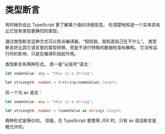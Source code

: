 # 类型断言

有时候你会比 TypeScript 更了解某个值的详细信息。 你清楚地知道一个实体具有比它现有类型更确切的类型。

通过类型断言这种方式可以告诉编译器，“相信我，我知道自己在干什么”。 类型断言好比其它语言里的类型转换，但是不进行特殊的数据检查和解构。 它没有运行时的影响，只是在编译阶段起作用。

类型断言有两种形式。 其一是“尖括号”语法：

```ts
let someValue: any = "this is a string";

let strLength: number = (<string>someValue).length;
```

另一个为 as 语法：

```ts
let someValue: any = "this is a string";

let strLength: number = (someValue as string).length;
```

两种形式是等价的。 但是，在 TypeScript 里使用 JSX 时，只有 as 语法断言是被允许的。
